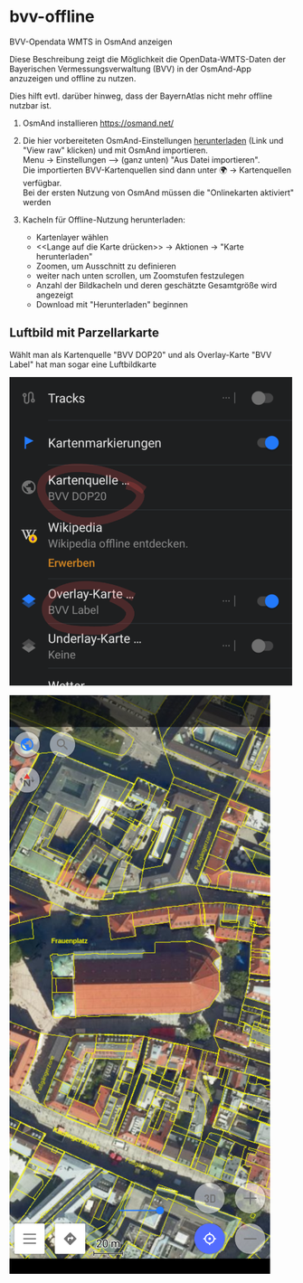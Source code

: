 # bvv-offline
BVV-Opendata WMTS in OsmAnd anzeigen

Diese Beschreibung zeigt die Möglichkeit die OpenData-WMTS-Daten der Bayerischen Vermessungsverwaltung (BVV) in der OsmAnd-App anzuzeigen und offline zu nutzen.

Dies hilft evtl. darüber hinweg, dass der BayernAtlas nicht mehr offline nutzbar ist.

  1. OsmAnd installieren
     https://osmand.net/
     
  1. Die hier vorbereiteten OsmAnd-Einstellungen [herunterladen](bvv_maps.osf) (Link und "View raw" klicken) und mit OsmAnd importieren.  
     Menu -> Einstellungen --> (ganz unten) "Aus Datei importieren".  
     Die importierten BVV-Kartenquellen sind dann unter 🌍 -> Kartenquellen verfügbar.  
     Bei der ersten Nutzung von OsmAnd müssen die "Onlinekarten aktiviert" werden 

  1. Kacheln für Offline-Nutzung herunterladen:
     * Kartenlayer wählen
     * <<Lange auf die Karte drücken>> -> Aktionen -> "Karte herunterladen"
     * Zoomen, um Ausschnitt zu definieren
     * weiter nach unten scrollen, um Zoomstufen festzulegen
     * Anzahl der Bildkacheln und deren geschätzte Gesamtgröße wird angezeigt
     * Download mit "Herunterladen" beginnen


## Luftbild mit Parzellarkarte

Wählt man als Kartenquelle "BVV DOP20" und  als Overlay-Karte "BVV Label" hat man sogar eine Luftbildkarte

<img src="images/osmand_lbk_setting.png" width="500">

![screenshot Luftbildkarte](images/osmand_lbk.png "Screenshot Luftbildkarte")


